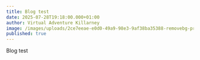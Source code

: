 ```yaml
---
title: Blog test
date: 2025-07-28T19:18:00.000+01:00
author: Virtual Adventure Killarney
image: /images/uploads/2ce7eeae-e0d0-49a9-98e3-9af38ba35388-removebg-preview-3-.png
published: true
---
```

Blog test
